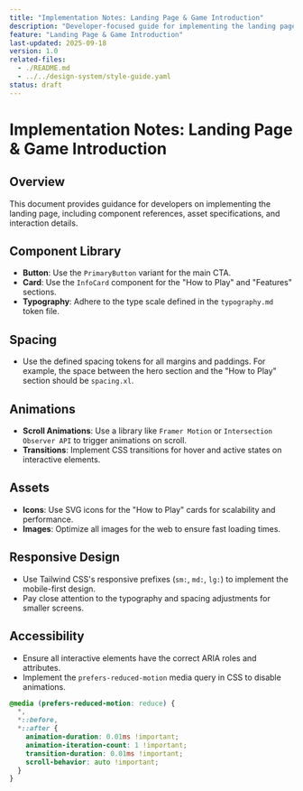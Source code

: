 ```yaml
---
title: "Implementation Notes: Landing Page & Game Introduction"
description: "Developer-focused guide for implementing the landing page design."
feature: "Landing Page & Game Introduction"
last-updated: 2025-09-18
version: 1.0
related-files:
  - ./README.md
  - ../../design-system/style-guide.yaml
status: draft
---
```


# Implementation Notes: Landing Page & Game Introduction

## Overview
This document provides guidance for developers on implementing the landing page, including component references, asset specifications, and interaction details.

## Component Library
- **Button**: Use the `PrimaryButton` variant for the main CTA.
- **Card**: Use the `InfoCard` component for the "How to Play" and "Features" sections.
- **Typography**: Adhere to the type scale defined in the `typography.md` token file.

## Spacing
- Use the defined spacing tokens for all margins and paddings. For example, the space between the hero section and the "How to Play" section should be `spacing.xl`.

## Animations
- **Scroll Animations**: Use a library like `Framer Motion` or `Intersection Observer API` to trigger animations on scroll.
- **Transitions**: Implement CSS transitions for hover and active states on interactive elements.

## Assets
- **Icons**: Use SVG icons for the "How to Play" cards for scalability and performance.
- **Images**: Optimize all images for the web to ensure fast loading times.

## Responsive Design
- Use Tailwind CSS's responsive prefixes (`sm:`, `md:`, `lg:`) to implement the mobile-first design.
- Pay close attention to the typography and spacing adjustments for smaller screens.

## Accessibility
- Ensure all interactive elements have the correct ARIA roles and attributes.
- Implement the `prefers-reduced-motion` media query in CSS to disable animations.
```css
@media (prefers-reduced-motion: reduce) {
  *,
  *::before,
  *::after {
    animation-duration: 0.01ms !important;
    animation-iteration-count: 1 !important;
    transition-duration: 0.01ms !important;
    scroll-behavior: auto !important;
  }
}
```
